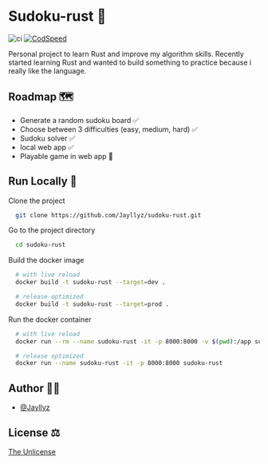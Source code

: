 # Sudoku-rust 🧩

![ci](https://github.com/jayllyz/sudoku-rust/actions/workflows/ci.yml/badge.svg)
[![CodSpeed](https://img.shields.io/endpoint?url=https://codspeed.io/badge.json)](https://codspeed.io/)

Personal project to learn Rust and improve my algorithm skills.
Recently started learning Rust and wanted to build something to practice because i really like the language.

## Roadmap 🗺️

- Generate a random sudoku board ✅
- Choose between 3 difficulties (easy, medium, hard) ✅
- Sudoku solver ✅
- local web app ✅
- Playable game in web app 🚧

## Run Locally 🚀

Clone the project

```bash
  git clone https://github.com/Jayllyz/sudoku-rust.git
```

Go to the project directory

```bash
  cd sudoku-rust
```

Build the docker image

```bash
  # with live reload
  docker build -t sudoku-rust --target=dev .

  # release optimized
  docker build -t sudoku-rust --target=prod .
```

Run the docker container

```bash
  # with live reload
  docker run --rm --name sudoku-rust -it -p 8000:8000 -v $(pwd):/app sudoku-rust

  # release optimized
  docker run --name sudoku-rust -it -p 8000:8000 sudoku-rust
```

## Author 👨‍💻

- [@Jayllyz](https://www.github.com/jayllyz)

## License ⚖️

[The Unlicense](https://choosealicense.com/licenses/unlicense/)

